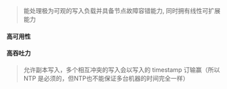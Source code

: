 > 能处理极为可观的写入负载并具备节点故障容错能力, 同时拥有线性可扩展能力

#### 高可用性

#### 高吞吐力

> 允许副本写入，多个相互冲突的写入会以写入的 timestamp 订输赢（所以 NTP 是必须的，但NTP也不能保证多台机器的时间完全一样）